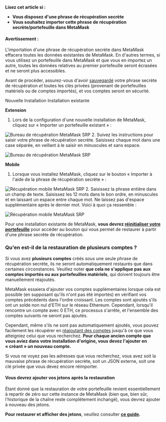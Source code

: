 **Lisez cet article si :**


* **Vous disposez d'une phrase de récupération secrète**
* **Vous souhaitez importer cette phrase de récupération secrète/portefeuille dans MetaMask**



#### Avertissement :


L'importation d'une phrase de récupération secrète dans MetaMask effacera toutes les données existantes de MetaMask. En d'autres termes, si vous utilisez un portefeuille dans MetaMask et que vous en importez un autre, toutes les données relatives au premier portefeuille seront écrasées et ne seront plus accessibles.


Avant de procéder, assurez-vous d'avoir [sauvegardé](https://support.metamask.io/hc/en-us/articles/360015290032-How-to-reveal-your-Secret-Recovery-Phrase) votre phrase secrète de récupération *et* toutes les clés privées (provenant de portefeuilles matériels ou de comptes importés), et vos comptes seront en sécurité.





Nouvelle Installation Installation existante




**Extension**

1. Lors de la configuration d'une nouvelle installation de MetaMask, cliquez sur « Importer un portefeuille existant » :


![Bureau de récupération MetaMask SRP](https://support.metamask.io/hc/article_attachments/13174191781275)
2. Suivez les instructions pour saisir votre phrase de récupération secrète. Saisissez chaque mot dans une case séparée, en veillant à le saisir en minuscules et sans espace.


![Bureau de récupération MetaMask SRP](https://support.metamask.io/hc/article_attachments/13174140779035)





**Mobile**

1. Lorsque vous installez MetaMask, cliquez sur le bouton « Importer à l'aide de la phrase de récupération secrète » :


![Récupération mobile MetaMask SRP](https://support.metamask.io/hc/article_attachments/13312657792539)
2. Saisissez la phrase entière dans un champ de texte. Saisissez les 12 mots dans le bon ordre, en minuscules et en laissant un espace entre chaque mot. Ne laissez pas d'espace supplémentaire après le dernier mot. Voici à quoi ça ressemble :


![Récupération mobile MetaMask SRP](https://support.metamask.io/hc/article_attachments/13074718803995)







Pour une installation existante de MetaMask, **vous devrez [réinitialiser votre portefeuille](https://support.metamask.io/hc/en-us/articles/4556918516763-How-to-reset-your-wallet)** pour accéder au bouton qui vous permet de restaurer à partir d'une phrase secrète de récupération.


### Qu'en est-il de la restauration de plusieurs comptes ?


Si vous avez **plusieurs comptes** créés sous une seule phrase de récupération secrète, ils ne seront automatiquement restaurés que dans certaines circonstances. Veuillez noter **que cela ne s'applique pas aux comptes importés ou aux portefeuilles matériels**, qui doivent toujours être manuellement réajoutés.


MetaMask essaiera d'ajouter vos comptes supplémentaires lorsque cela est possible (en supposant qu'ils n'ont pas été importés) en vérifiant vos comptes précédents dans l'ordre croissant. Les comptes sont ajoutés s'ils ont un solde non nul d'ETH sur le réseau Ethereum. Cependant, lorsqu'il rencontre un compte avec 0 ETH, ce processus s'arrête, et l'ensemble des comptes suivants ne seront pas ajoutés.


Cependant, même s'ils ne sont pas automatiquement ajoutés, vous pouvez facilement les récupérer en [réajoutant des comptes](https://support.metamask.io/hc/en-us/articles/360015489271) jusqu'à ce que vous atteigniez celui que vous recherchez. **Pour chaque ancien compte que vous aviez dans votre installation d'origine, vous devez l'ajouter en « créant » un nouveau compte.**


Si vous ne voyez pas les adresses que vous recherchez, vous avez soit la mauvaise phrase de récupération secrète, soit un JSON externe, soit une clé privée que vous devez encore réimporter.



#### Vous devrez ajouter vos jetons après la restauration


Étant donné que la restauration de votre portefeuille revient essentiellement à repartir de zéro sur cette instance de MetaMask (bien que, bien sûr, l'historique de la chaîne reste complètement inchangé), vous devrez ajouter à nouveau des jetons.


**Pour restaurer et afficher des jetons**, veuillez consulter **[ce guide](https://support.metamask.io/hc/en-us/articles/360015489031).**




